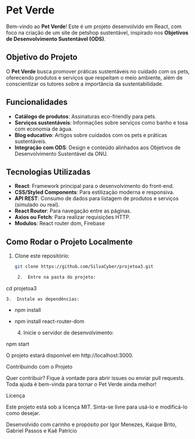 # Pet Verde

Bem-vindo ao **Pet Verde**! Este é um projeto desenvolvido em React, com foco na criação de um site de petshop sustentável, inspirado nos **Objetivos de Desenvolvimento Sustentável (ODS)**.

## Objetivo do Projeto

O **Pet Verde** busca promover práticas sustentáveis no cuidado com os pets, oferecendo produtos e serviços que respeitam o meio ambiente, além de conscientizar os tutores sobre a importância da sustentabilidade.

## Funcionalidades

- **Catálogo de produtos**: Assinaturas eco-friendly para pets.
- **Serviços sustentáveis**: Informações sobre serviços como banho e tosa com economia de água.
- **Blog educativo**: Artigos sobre cuidados com os pets e práticas sustentáveis.
- **Integração com ODS**: Design e conteúdo alinhados aos Objetivos de Desenvolvimento Sustentável da ONU.

## Tecnologias Utilizadas

- **React**: Framework principal para o desenvolvimento do front-end.
- **CSS/Styled Components**: Para estilização moderna e responsiva.
- **API REST**: Consumo de dados para listagem de produtos e serviços (simulado ou real).
- **React Router**: Para navegação entre as páginas.
- **Axios ou Fetch**: Para realizar requisições HTTP.
- **Modulos**: React router dom, Firebase

## Como Rodar o Projeto Localmente

1. Clone este repositório:
   ```bash
   git clone https://github.com/SilvaCyber/projetoa3.git

	2.	Entre na pasta do projeto:

cd projetoa3

	3.	Instale as dependências:

- npm install
- npm install react-router-dom

	4.	Inicie o servidor de desenvolvimento:

npm start

O projeto estará disponível em http://localhost:3000.

Contribuindo com o Projeto

Quer contribuir? Fique à vontade para abrir issues ou enviar pull requests. Toda ajuda é bem-vinda para tornar o Pet Verde ainda melhor!

Licença

Este projeto está sob a licença MIT. Sinta-se livre para usá-lo e modificá-lo como desejar.

Desenvolvido com carinho e propósito por Igor Menezes,  Kaique Brito, Gabriel Passos e Kaê Patrício
